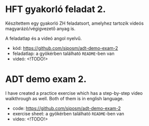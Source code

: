# HFT gyakorló feladat 2.

Készítettem egy gyakorló ZH feladatsort, amelyhez tartozik videós magyarázó/végigvezető anyag is.

A feladatlap és a videó angol nyelvű.

- kód: https://github.com/siposm/adt-demo-exam-2
- feladatlap: a gyökérben található `README`-ben van
- videó: <!TODO!>

# ADT demo exam 2.

I have created a practice exercise which has a step-by-step video walkthrough as well. Both of them is in english language.

- code: https://github.com/siposm/adt-demo-exam-2
- exercise sheet: a gyökérben található `README`-ben van
- video: <!TODO!>
